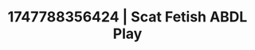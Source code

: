 ---
categories:
- Kinky dreams
- Close contact
- Raw connection
- Queer kinks
- Morning after
image: /assets/images/1747788356424.png
layout: post
seo:
  description: Featured content with artistic Scat Fetish, ABDL Play. HD images available.
  keywords: Scat Fetish, ABDL Play
  og_image: /assets/images/1747788356424.png
  schema_type: VisualArtwork
tags:
- ABDL Play
- '#1747788356424'
- Scat Fetish
title: 1747788356424 | Scat Fetish ABDL Play
---